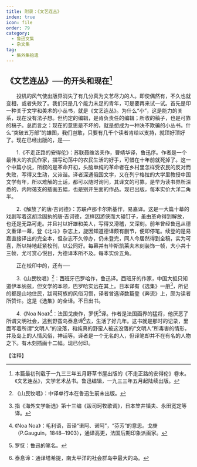 ```yaml
---
title: 附录：《文艺连丛》
index: true
icon: file
order: 79
category:
  - 鲁迅文集
  - 杂文集
tag:  
  - 集外集拾遗
---
```


## 《文艺连丛》──的开头和现在[^①]

　　投机的风气使出版界消失了有几分真为文艺尽力的人。即使偶然有，不久也就变相，或者失败了。我们只是几个能力未足的青年，可是要再来试一试。首先是印一种关于文学和美术的小丛书，就是《文艺连丛》。为什么“小”，这是能力的关系，现在没有法子想。但约定的编辑，是肯负责任的编辑；所收的稿子，也是可靠的稿子。总而言之：现在的意思是不坏的，就是想成为一种决不欺骗的小丛书。什么“突破五万部”的雄图，我们岂敢，只要有几千个读者肯给以支持，就顶好顶好了。现在已经出版的，是──

　　1.《不走正路的安得伦》：苏联聂维洛夫作，曹靖华译，鲁迅序。作者是一个最伟大的农民作家，描写动荡中的农民生活的好手，可惜在十年前就死掉了。这一个中篇小说，所叙的是革命开初，头脑单纯的革命者在乡村里怎样受农民的反对而失败，写得又生动，又诙谐。译者深通俄国文字，又在列宁格拉的大学里教授中国文学有年，所以难解的土话，都可以随时询问，其译文的可靠，是早为读书界所深悉的，内附蔼支的插画五幅，也是别开生面的作品。现已出版，每本实价大洋二角半。

　　2.《解放了的唐·吉诃德》：苏联卢那卡尔斯基作，易嘉译。这是一大篇十幕的戏剧写着这胡涂固执的唐·吉诃德，怎样因游侠而大碰钉子，虽由革命得到解放，也还是无路可走。并且衬以奸雄和美人，写得又滑稽，又深刻。前年曾经鲁迅从德文重译一幕，登《北斗》杂志上，旋因知道德译颇有删节，便即停笔。续登的是易嘉直接译出的完全本，但杂志不久停办，仍未登完，同人今居然得到全稿，实为可喜，所以特地赶紧校刊，以公同好。每幕并有毕斯凯莱夫木刻装饰一帧，大小共十三帧，尤可赏心悦目，为德译本所不及。每本实价五角。

　　正在校印中的，还有──

　　3.《山民牧唱》[^②]：西班牙巴罗哈作，鲁迅译。西班牙的作家，中国大抵只知道伊本纳兹，但文学的本领，巴罗哈实远在其上。日本译有《选集》一册[^③]，所记的都是山地住民，跋司珂族的风俗习惯，译者曾选译数篇登《奔流》上，颇为读者所赞许。这是《选集》的全译。不日出书。

　　4.《Noa Noa》[^④]：法国戈庚作，罗怃[^⑤]译。作者是法国画界的猛将，他厌恶了所谓文明社会，逃到野蛮岛泰息谛[^⑥]去，生活了好几年。这书就是那时的记录，里面写着所谓“文明人”的没落，和纯真的野蛮人被这没落的“文明人”所毒害的情形，并及岛上的人情风俗，神话等。译者是一个无名的人，但译笔却并不在有名的人物之下。有木刻插画十二幅。现已付印。

【注释】

[^①]:本篇最初刊载于一九三三年五月野草书屋出版的《不走正路的安得伦》卷末。《文艺连丛》，文学艺术丛书。鲁迅编辑，一九三三年五月起陆续出版。

[^②]:《山民牧唱》：中译单行本在鲁迅生前未出版。

[^③]:指《海外文学新选》第十三编《跋司珂牧歌调》，日本笠井镇夫、永田宽定等译。

[^④]:《Noa Noa》：毛利语，音译“诺阿、诺阿”，“芬芳”的意思。戈庚（P.Gauguin，1848─1903），通译高更，法国后期印象派画家。

[^⑤]:罗怃：鲁迅的笔名。

[^⑥]:泰息谛：通译塔希提，南太平洋的社会群岛中最大的岛。
